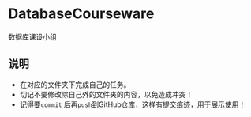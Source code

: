 # DatabaseCourseware
数据库课设小组
## 说明
- 在对应的文件夹下完成自己的任务。
- 切记不要修改除自己外的文件夹的内容，以免造成冲突！
- 记得要`commit` 后再`push`到GitHub仓库，这样有提交痕迹，用于展示使用！
